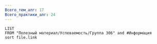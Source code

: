 ```yaml
---
Всего_тем_алг: 17
Всего_практики_алг: 24
---
```

```dataview
LIST
FROM "Полезный материал/Успеваемость/Группа 306" and #Информация 
sort file.link
```
